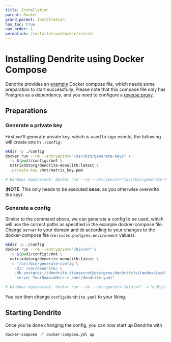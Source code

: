 ```yaml
---
title: Installation
parent: Docker
grand_parent: Installation
has_toc: true
nav_order: 1
permalink: /installation/docker/install
---
```


# Installing Dendrite using Docker Compose

Dendrite provides an [example](https://github.com/matrix-org/dendrite/blob/main/build/docker/docker-compose.yml) 
Docker compose file, which needs some preparation to start successfully.
Please note that this compose file only has Postgres as a dependency, and you need to configure
a [reverse proxy](../planning#reverse-proxy).

## Preparations

### Generate a private key

First we'll generate private key, which is used to sign events, the following will create one in `./config`:

```bash
mkdir -p ./config
docker run --rm --entrypoint="/usr/bin/generate-keys" \
  -v $(pwd)/config:/mnt \
  matrixdotorg/dendrite-monolith:latest \
  -private-key /mnt/matrix_key.pem

# Windows equivalent: docker run --rm --entrypoint="/usr/bin/generate-keys" -v %cd%/config:/mnt matrixdotorg/dendrite-monolith:latest -private-key /mnt/matrix_key.pem
```
(**NOTE**: This only needs to be executed **once**, as you otherwise overwrite the key)

### Generate a config

Similar to the command above, we can generate a config to be used, which will use the correct paths
as specified in the example docker-compose file. Change `server` to your domain and `db` according to your changes
to the docker-compose file (`services.postgres.environment` values):

```bash
mkdir -p ./config
docker run --rm --entrypoint="/bin/sh" \
  -v $(pwd)/config:/mnt \
  matrixdotorg/dendrite-monolith:latest \
  -c "/usr/bin/generate-config \
    -dir /var/dendrite/ \
    -db postgres://dendrite:itsasecret@postgres/dendrite?sslmode=disable \
    -server YourDomainHere > /mnt/dendrite.yaml"

# Windows equivalent: docker run --rm --entrypoint="/bin/sh" -v %cd%/config:/mnt matrixdotorg/dendrite-monolith:latest -c "/usr/bin/generate-config -dir /var/dendrite/ -db postgres://dendrite:itsasecret@postgres/dendrite?sslmode=disable -server YourDomainHere > /mnt/dendrite.yaml"
```

You can then change `config/dendrite.yaml` to your liking.

## Starting Dendrite

Once you're done changing the config, you can now start up Dendrite with

```bash
docker-compose -f docker-compose.yml up 
```
